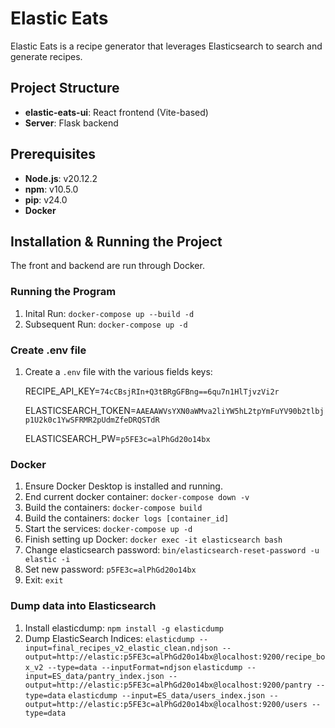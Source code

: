 # Elastic Eats

Elastic Eats is a recipe generator that leverages Elasticsearch to search and generate recipes.

## Project Structure

- **elastic-eats-ui**: React frontend (Vite-based)
- **Server**: Flask backend

## Prerequisites

- **Node.js**: v20.12.2
- **npm**: v10.5.0
- **pip**: v24.0
- **Docker**

## Installation & Running the Project

The front and backend are run through Docker.

### Running the Program

1. Inital Run:
   ```docker-compose up --build -d```
2. Subsequent Run:
   ```docker-compose up -d```

### Create .env file

1. Create a `.env` file with the various fields keys:
   
   RECIPE_API_KEY=```74cCBsjRIn+Q3tBRgGFBng==6qu7n1HlTjvzVi2r```

   ELASTICSEARCH_TOKEN=```AAEAAWVsYXN0aWMva2liYW5hL2tpYmFuYV90b2tlbjp1U2k0c1YwSFRMR2pUdmZfeDRQSTdR```

   ELASTICSEARCH_PW=```p5FE3c=alPhGd20o14bx```

### Docker

1. Ensure Docker Desktop is installed and running.
2. End current docker container:
   ```docker-compose down -v```
3. Build the containers:
   ```docker-compose build```
4. Build the containers:
   ```docker logs [container_id]```
5. Start the services:
   ```docker-compose up -d```
6. Finish setting up Docker:
   ```docker exec -it elasticsearch bash```
7. Change elasticsearch password:
   ```bin/elasticsearch-reset-password -u elastic -i```
8. Set new password:
   ```p5FE3c=alPhGd20o14bx```
9. Exit:
   ```exit```

### Dump data into Elasticsearch

1. Install elasticdump:
   ```npm install -g elasticdump```
2. Dump ElasticSearch Indices:
   ```elasticdump --input=final_recipes_v2_elastic_clean.ndjson --output=http://elastic:p5FE3c=alPhGd20o14bx@localhost:9200/recipe_box_v2 --type=data --inputFormat=ndjson```
   ```elasticdump --input=ES_data/pantry_index.json --output=http://elastic:p5FE3c=alPhGd20o14bx@localhost:9200/pantry --type=data```
   ```elasticdump --input=ES_data/users_index.json --output=http://elastic:p5FE3c=alPhGd20o14bx@localhost:9200/users --type=data```
